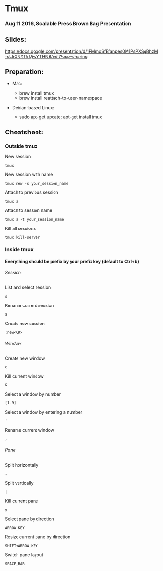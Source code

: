 # Tmux
### Aug 11 2016, Scalable Press Brown Bag Presentation

## Slides:
https://docs.google.com/presentation/d/1PMmoSfBfanpes0M1PsPXSgBhzM-sL5GNXT5UjwYTHN8/edit?usp=sharing

## Preparation:
- Mac:
  - brew install tmux
  - brew install reattach-to-user-namespace

- Debian-based Linux:
  - sudo apt-get update; apt-get install tmux 

## Cheatsheet:

### Outside tmux
New session
```
tmux
```
New session with name
```
tmux new -s your_session_name
```
Attach to previous session
```
tmux a
```
Attach to session name
```
tmux a -t your_session_name
```
Kill all sessions
```
tmux kill-server
```
### Inside tmux
#### Everything should be prefix by your prefix key (default to Ctrl+b)

###### Session
List and select session
```
s
```
Rename current session
```
$
```
Create new session
```
:new<CR>
```
###### Window
Create new window
```
c
```
Kill current window
```
&
```
Select a window by number
```
[1-9]
```
Select a window by entering a number
```
'
```
Rename current window
```
,
```
###### Pane
Split horizontally
```
-
```
Split vertically
```
|
```
Kill current pane
```
x
```
Select pane by direction
```
ARROW_KEY
```
Resize current pane by direction
```
SHIFT+ARROW_KEY
```
Switch pane layout
```
SPACE_BAR
```

